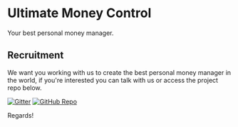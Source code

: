# Ultimate Money Control

Your best personal money manager.

## Recruitment

We want you working with us to create the best personal money manager in the world, if you're interested you can talk with us or access the project repo below.

[![Gitter](https://badges.gitter.im/UltimateMoneyControl/community.svg)](https://gitter.im/UltimateMoneyControl/community?utm_source=badge&utm_medium=badge&utm_campaign=pr-badge) [![GitHub Repo](https://img.shields.io/badge/Github-Repo-blue.svg)](https://github.com/danilolutz/UltimateMoneyControl)

Regards!
